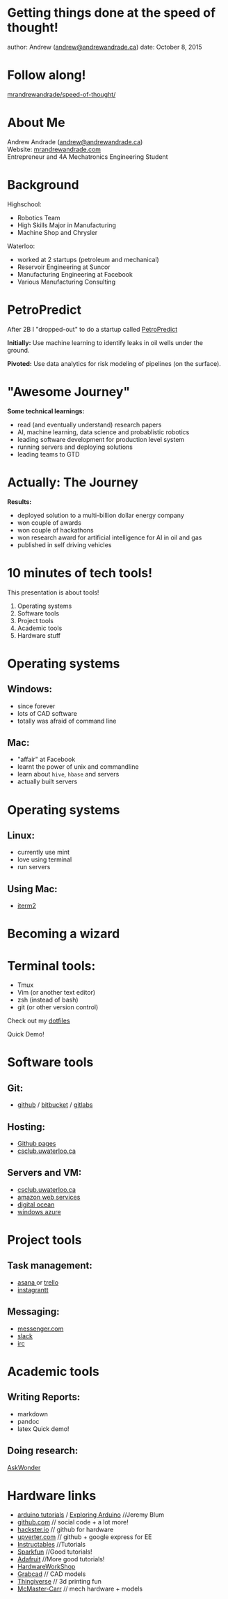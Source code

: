 Getting things done at the speed of thought!
========================================================
author: Andrew (andrew@andrewandrade.ca)
date: October 8, 2015

Follow along!
========================================================

[mrandrewandrade/speed-of-thought/](http://mrandrewandrade/speed-of-thought/)

About Me
========================================================

Andrew Andrade ([andrew@andrewandrade.ca](mailto:andrew@andrewandrade.ca))        
Website: [mrandrewandrade.com](mrandrewandrade.com)   
Entrepreneur and 4A Mechatronics Engineering Student     

Background  
========================================================

Highschool:    
- Robotics Team    
- High Skills Major in Manufacturing   
- Machine Shop and Chrysler   

Waterloo:
- worked at 2 startups (petroleum and mechanical)    
- Reservoir Engineering at Suncor    
- Manufacturing Engineering at Facebook    
- Various Manufacturing Consulting     

PetroPredict
========================================================

After 2B I "dropped-out" to do a startup called [PetroPredict](http://petropredict.com)       

**Initially:** Use machine learning to identify leaks in oil wells under the ground.     

**Pivoted:** Use data analytics for risk modeling of pipelines (on the surface).    

"Awesome Journey"
========================================================

**Some technical learnings:**   
- read (and eventually understand) research papers   
- AI, machine learning, data science and probablistic robotics    
- leading software development for production level system   
- running servers and deploying solutions  
- leading teams to GTD   

Actually: The Journey
========================================================

**Results:**    
- deployed solution to a multi-billion dollar energy company    
- won couple of awards    
- won couple of hackathons     
- won research award for artificial intelligence for AI in oil and gas   
- published in self driving vehicles      

10 minutes of tech tools!
========================================================
This presentation is about tools!    


1. Operating systems
2. Software tools
3. Project tools
4. Academic tools
5. Hardware stuff

Operating systems
========================================================
## Windows:
- since forever    
- lots of CAD software   
- totally was afraid of command line   

## Mac:
- "affair" at Facebook  
- learnt the power of unix and commandline     
- learn about `hive`, `hbase` and servers     
- actually built servers    

Operating systems
========================================================
## Linux:
- currently use mint   
- love using terminal
- run servers  

## Using Mac:   
- [iterm2](https://www.iterm2.com/)

Becoming a wizard
========================================================

# Terminal tools:    
- Tmux   
- Vim (or another text editor)   
- zsh (instead of bash)  
- git (or other version control)    

Check out my [dotfiles](http://github.com/mrandrewandrade/dotfiles/)   

Quick Demo!   

Software tools
========================================================

## Git:
- [github](http://github.com) / [bitbucket](bitbucket.org) / [gitlabs](https://about.gitlab.com/)

## Hosting:
- [Github pages](https://pages.github.com/)
- [csclub.uwaterloo.ca](http://csclub.uwaterloo.ca)

## Servers and VM:
- [csclub.uwaterloo.ca](http://csclub.uwaterloo.ca)
- [amazon web services](https://aws.amazon.com/)
- [digital ocean](http://digitalocean.com)
- [windows azure](https://azure.microsoft.com/en-us/)

Project tools
========================================================

## Task management:
- [asana ](http://asana.com) or [trello](https://trello.com/)
- [instagrantt](http://www.instagantt.com/)

## Messaging:
- [messenger.com](http://messenger.com)
- [slack](https://slack.com/)
- [irc](https://en.wikipedia.org/wiki/Internet_Relay_Chat)

Academic tools
========================================================
## Writing Reports:
- markdown
- pandoc
- latex
Quick demo!

## Doing research:
[AskWonder](https://askwonder.com/r/andrew123456789)

Hardware links
========================================================

- [arduino tutorials](http://www.jeremyblum.com/category/arduino-tutorials/) / [Exploring Arduino](http://amzn.to.1NBGbIv) //Jeremy Blum
- [github.com](http://github.com)  // social code + a lot more! 
- [hackster.io](http://hackster.io)  // github for hardware
- [upverter.com](http://upverter.com)  // github + google express for EE 
- [Instructables](http://www.instructables.com/) //Tutorials
- [Sparkfun](https://www.sparkfun.com/tutorials/) //Good tutorials!  
- [Adafruit](https://learn.adafruit.com/) //More good tutorials!
- [HardwareWorkShop](http://hardwareworkshop.com.)  
- [Grabcad](https://grabcad.com/) // CAD models
- [Thingiverse](https://www.thingiverse.com/) // 3d printing fun
- [McMaster-Carr](http://www.mcmaster.com/) // mech hardware + models


